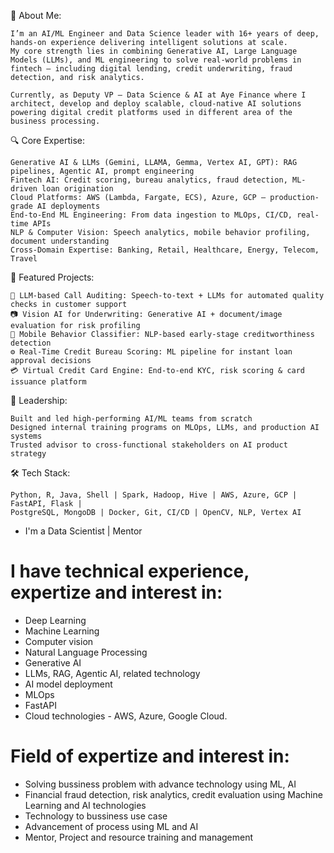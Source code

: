 💼 About Me:

    I’m an AI/ML Engineer and Data Science leader with 16+ years of deep, hands-on experience delivering intelligent solutions at scale. 
    My core strength lies in combining Generative AI, Large Language Models (LLMs), and ML engineering to solve real-world problems in 
    fintech — including digital lending, credit underwriting, fraud detection, and risk analytics.
    
    Currently, as Deputy VP – Data Science & AI at Aye Finance where I architect, develop and deploy scalable, cloud-native AI solutions 
    powering digital credit platforms used in different area of the business processing.

🔍 Core Expertise:

    Generative AI & LLMs (Gemini, LLAMA, Gemma, Vertex AI, GPT): RAG pipelines, Agentic AI, prompt engineering
    Fintech AI: Credit scoring, bureau analytics, fraud detection, ML-driven loan origination
    Cloud Platforms: AWS (Lambda, Fargate, ECS), Azure, GCP – production-grade AI deployments
    End-to-End ML Engineering: From data ingestion to MLOps, CI/CD, real-time APIs
    NLP & Computer Vision: Speech analytics, mobile behavior profiling, document understanding
    Cross-Domain Expertise: Banking, Retail, Healthcare, Energy, Telecom, Travel

🚀 Featured Projects:

    🧠 LLM-based Call Auditing: Speech-to-text + LLMs for automated quality checks in customer support
    📷 Vision AI for Underwriting: Generative AI + document/image evaluation for risk profiling
    📱 Mobile Behavior Classifier: NLP-based early-stage creditworthiness detection
    ⚙️ Real-Time Credit Bureau Scoring: ML pipeline for instant loan approval decisions
    💳 Virtual Credit Card Engine: End-to-end KYC, risk scoring & card issuance platform

👥 Leadership:

    Built and led high-performing AI/ML teams from scratch
    Designed internal training programs on MLOps, LLMs, and production AI systems
    Trusted advisor to cross-functional stakeholders on AI product strategy

🛠 Tech Stack:

    Python, R, Java, Shell | Spark, Hadoop, Hive | AWS, Azure, GCP | FastAPI, Flask | 
    PostgreSQL, MongoDB | Docker, Git, CI/CD | OpenCV, NLP, Vertex AI

  
* I'm a Data Scientist | Mentor
# I have technical experience, expertize and interest in:
* Deep Learning
* Machine Learning
* Computer vision
* Natural Language Processing
* Generative AI
* LLMs, RAG, Agentic AI, related technology
* AI model deployment
* MLOps
* FastAPI
* Cloud technologies - AWS, Azure, Google Cloud.

# Field of expertize and interest in:
* Solving bussiness problem with advance technology using ML, AI 
* Financial fraud detection, risk analytics, credit evaluation using Machine Learning and AI technologies
* Technology to bussiness use case
* Advancement of process using ML and AI
* Mentor, Project and resource training and management

<!---
spayefin/spayefin is a ✨ special ✨ repository because its `README.md` (this file) appears on your GitHub profile.
You can click the Preview link to take a look at your changes.
--->
